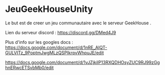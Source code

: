# JeuGeekHouseUnity
Le but est de creer un jeu communautaire avec le serveur GeekHouse .

Lien du serveur discord : 
https://discord.gg/DMed4J9

Plus d'info sur les googles docs : 
https://docs.google.com/document/d/1nRE_AlQT-GULVITz_9PoptmJwgMLzQSPIkrpvWhpuJE/edit

https://docs.google.com/document/d/1vJZjkilP13RXQDHOsyZUC9RJ99zGghnERwcETSvbMb0/edit

